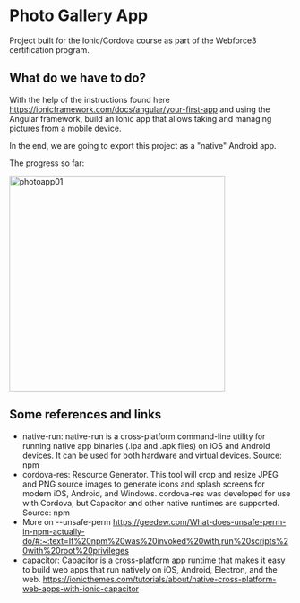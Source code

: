 # Photo Gallery App

Project built for the Ionic/Cordova course as part of the Webforce3 certification program.

## What do we have to do?

With the help of the instructions found here <https://ionicframework.com/docs/angular/your-first-app> and using the Angular framework, build an Ionic app that allows taking and managing pictures from a mobile device.

In the end, we are going to export this project as a "native" Android app.

The progress so far:


<img width="385" alt="photoapp01" src="https://user-images.githubusercontent.com/10408751/112340166-9b2d9f80-8cc0-11eb-8007-669740a5a5b4.png">


## Some references and links

- native-run: native-run is a cross-platform command-line utility for running native app binaries (.ipa and .apk files) on iOS and Android devices. It can be used for both hardware and virtual devices. Source: npm
- cordova-res: Resource Generator. This tool will crop and resize JPEG and PNG source images to generate icons and splash screens for modern iOS, Android, and Windows. cordova-res was developed for use with Cordova, but Capacitor and other native runtimes are supported. Source: npm
- More on --unsafe-perm <https://geedew.com/What-does-unsafe-perm-in-npm-actually-do/#:~:text=If%20npm%20was%20invoked%20with,run%20scripts%20with%20root%20privileges>
- capacitor: Capacitor is a cross-platform app runtime that makes it easy to build web apps that run natively on iOS, Android, Electron, and the web. <https://ionicthemes.com/tutorials/about/native-cross-platform-web-apps-with-ionic-capacitor>
